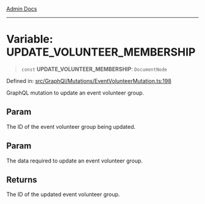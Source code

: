 [Admin Docs](/)

---

# Variable: UPDATE_VOLUNTEER_MEMBERSHIP

> `const` **UPDATE_VOLUNTEER_MEMBERSHIP**: `DocumentNode`

Defined in: [src/GraphQl/Mutations/EventVolunteerMutation.ts:198](https://github.com/PalisadoesFoundation/talawa-admin/blob/main/src/GraphQl/Mutations/EventVolunteerMutation.ts#L198)

GraphQL mutation to update an event volunteer group.

## Param

The ID of the event volunteer group being updated.

## Param

The data required to update an event volunteer group.

## Returns

The ID of the updated event volunteer group.
